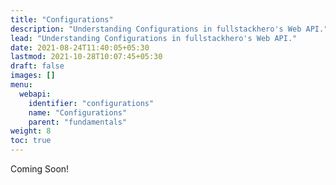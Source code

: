 ```yaml
---
title: "Configurations"
description: "Understanding Configurations in fullstackhero's Web API."
lead: "Understanding Configurations in fullstackhero's Web API."
date: 2021-08-24T11:40:05+05:30
lastmod: 2021-10-28T10:07:45+05:30
draft: false
images: []
menu:
  webapi:
    identifier: "configurations"
    name: "Configurations"
    parent: "fundamentals"
weight: 8
toc: true
---
```


Coming Soon!

